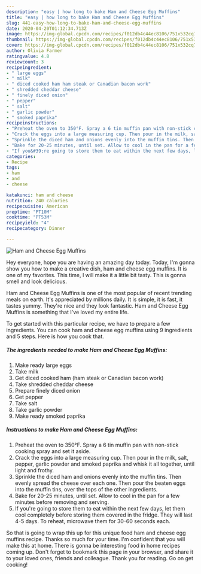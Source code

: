 ```yaml
---
description: "easy | how long to bake Ham and Cheese Egg Muffins"
title: "easy | how long to bake Ham and Cheese Egg Muffins"
slug: 441-easy-how-long-to-bake-ham-and-cheese-egg-muffins
date: 2020-04-20T01:12:34.713Z
image: https://img-global.cpcdn.com/recipes/f012db4c44ec8106/751x532cq70/ham-and-cheese-egg-muffins-recipe-main-photo.jpg
thumbnail: https://img-global.cpcdn.com/recipes/f012db4c44ec8106/751x532cq70/ham-and-cheese-egg-muffins-recipe-main-photo.jpg
cover: https://img-global.cpcdn.com/recipes/f012db4c44ec8106/751x532cq70/ham-and-cheese-egg-muffins-recipe-main-photo.jpg
author: Olivia Farmer
ratingvalue: 4.8
reviewcount: 3
recipeingredient:
- " large eggs"
- " milk"
- " diced cooked ham ham steak or Canadian bacon work"
- " shredded cheddar cheese"
- " finely diced onion"
- " pepper"
- " salt"
- " garlic powder"
- " smoked paprika"
recipeinstructions:
- "Preheat the oven to 350°F. Spray a 6 tin muffin pan with non-stick cooking spray and set it aside."
- "Crack the eggs into a large measuring cup. Then pour in the milk, salt, pepper, garlic powder and smoked paprika and whisk it all together, until light and frothy."
- "Sprinkle the diced ham and onions evenly into the muffin tins. Then evenly spread the cheese over each one. Then pour the beaten eggs into the muffin tins, over the tops of the other ingredients."
- "Bake for 20-25 minutes, until set. Allow to cool in the pan for a few minutes before removing and serving."
- "If you&#39;re going to store them to eat within the next few days, let them cool completely before storing them covered in the fridge. They will last 4-5 days. To reheat, microwave them for 30-60 seconds each."
categories:
- Recipe
tags:
- ham
- and
- cheese

katakunci: ham and cheese 
nutrition: 240 calories
recipecuisine: American
preptime: "PT10M"
cooktime: "PT53M"
recipeyield: "4"
recipecategory: Dinner

---
```



![Ham and Cheese Egg Muffins](https://img-global.cpcdn.com/recipes/f012db4c44ec8106/751x532cq70/ham-and-cheese-egg-muffins-recipe-main-photo.jpg)

Hey everyone, hope you are having an amazing day today. Today, I'm gonna show you how to make a creative dish, ham and cheese egg muffins. It is one of my favorites. This time, I will make it a little bit tasty. This is gonna smell and look delicious.



Ham and Cheese Egg Muffins is one of the most popular of recent trending meals on earth. It's appreciated by millions daily. It is simple, it is fast, it tastes yummy. They're nice and they look fantastic. Ham and Cheese Egg Muffins is something that I've loved my entire life.


To get started with this particular recipe, we have to prepare a few ingredients. You can cook ham and cheese egg muffins using 9 ingredients and 5 steps. Here is how you cook that.

<!--inarticleads1-->

##### The ingredients needed to make Ham and Cheese Egg Muffins:

1. Make ready  large eggs
1. Take  milk
1. Get  diced cooked ham (ham steak or Canadian bacon work)
1. Take  shredded cheddar cheese
1. Prepare  finely diced onion
1. Get  pepper
1. Take  salt
1. Take  garlic powder
1. Make ready  smoked paprika




<!--inarticleads2-->

##### Instructions to make Ham and Cheese Egg Muffins:

1. Preheat the oven to 350°F. Spray a 6 tin muffin pan with non-stick cooking spray and set it aside.
1. Crack the eggs into a large measuring cup. Then pour in the milk, salt, pepper, garlic powder and smoked paprika and whisk it all together, until light and frothy.
1. Sprinkle the diced ham and onions evenly into the muffin tins. Then evenly spread the cheese over each one. Then pour the beaten eggs into the muffin tins, over the tops of the other ingredients.
1. Bake for 20-25 minutes, until set. Allow to cool in the pan for a few minutes before removing and serving.
1. If you&#39;re going to store them to eat within the next few days, let them cool completely before storing them covered in the fridge. They will last 4-5 days. To reheat, microwave them for 30-60 seconds each.




So that is going to wrap this up for this unique food ham and cheese egg muffins recipe. Thanks so much for your time. I'm confident that you will make this at home. There is gonna be interesting food in home recipes coming up. Don't forget to bookmark this page in your browser, and share it to your loved ones, friends and colleague. Thank you for reading. Go on get cooking!
